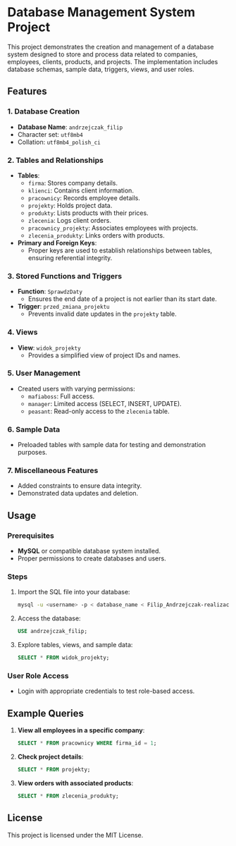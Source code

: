 # Database Management System Project

This project demonstrates the creation and management of a database system designed to store and process data related to companies, employees, clients, products, and projects. The implementation includes database schemas, sample data, triggers, views, and user roles.

## Features

### 1. Database Creation
- **Database Name**: `andrzejczak_filip`
- Character set: `utf8mb4`
- Collation: `utf8mb4_polish_ci`

### 2. Tables and Relationships
- **Tables**:
  - `firma`: Stores company details.
  - `klienci`: Contains client information.
  - `pracownicy`: Records employee details.
  - `projekty`: Holds project data.
  - `produkty`: Lists products with their prices.
  - `zlecenia`: Logs client orders.
  - `pracownicy_projekty`: Associates employees with projects.
  - `zlecenia_produkty`: Links orders with products.
- **Primary and Foreign Keys**:
  - Proper keys are used to establish relationships between tables, ensuring referential integrity.

### 3. Stored Functions and Triggers
- **Function**: `SprawdzDaty`
  - Ensures the end date of a project is not earlier than its start date.
- **Trigger**: `przed_zmiana_projektu`
  - Prevents invalid date updates in the `projekty` table.

### 4. Views
- **View**: `widok_projekty`
  - Provides a simplified view of project IDs and names.

### 5. User Management
- Created users with varying permissions:
  - `mafiaboss`: Full access.
  - `manager`: Limited access (SELECT, INSERT, UPDATE).
  - `peasant`: Read-only access to the `zlecenia` table.

### 6. Sample Data
- Preloaded tables with sample data for testing and demonstration purposes.

### 7. Miscellaneous Features
- Added constraints to ensure data integrity.
- Demonstrated data updates and deletion.

## Usage

### Prerequisites
- **MySQL** or compatible database system installed.
- Proper permissions to create databases and users.

### Steps
1. Import the SQL file into your database:
   ```bash
   mysql -u <username> -p < database_name < Filip_Andrzejczak-realizacja.txt
   ```
2. Access the database:
   ```sql
   USE andrzejczak_filip;
   ```
3. Explore tables, views, and sample data:
   ```sql
   SELECT * FROM widok_projekty;
   ```

### User Role Access
- Login with appropriate credentials to test role-based access.

## Example Queries
1. **View all employees in a specific company**:
   ```sql
   SELECT * FROM pracownicy WHERE firma_id = 1;
   ```
2. **Check project details**:
   ```sql
   SELECT * FROM projekty;
   ```
3. **View orders with associated products**:
   ```sql
   SELECT * FROM zlecenia_produkty;
   ```

## License
This project is licensed under the MIT License.
